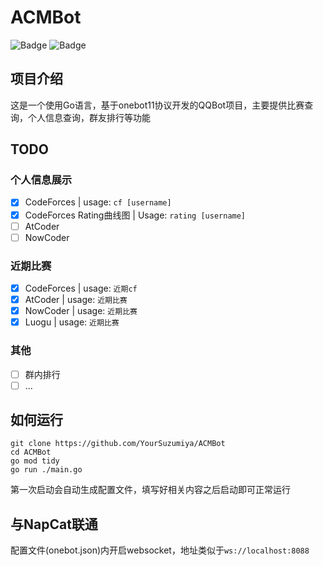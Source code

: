 # ACMBot

![Badge](https://img.shields.io/badge/OneBot-v11-black)
![Badge](https://img.shields.io/badge/go-%3E%3D1.20-30dff3?logo=go)

## 项目介绍
这是一个使用Go语言，基于onebot11协议开发的QQBot项目，主要提供比赛查询，个人信息查询，群友排行等功能

## TODO
### 个人信息展示
- [x] CodeForces | usage: `cf [username]`
- [x] CodeForces Rating曲线图 | Usage: `rating [username]`
- [ ] AtCoder
- [ ] NowCoder
### 近期比赛
- [x] CodeForces | usage: `近期cf`
- [x] AtCoder | usage: `近期比赛`
- [x] NowCoder | usage: `近期比赛`
- [x] Luogu | usage: `近期比赛`
### 其他
- [ ] 群内排行
- [ ] ...

## 如何运行

```shell
git clone https://github.com/YourSuzumiya/ACMBot
cd ACMBot
go mod tidy
go run ./main.go
```
第一次启动会自动生成配置文件，填写好相关内容之后启动即可正常运行

## 与NapCat联通

配置文件(onebot.json)内开启websocket，地址类似于`ws://localhost:8088`